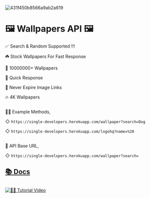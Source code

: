 ![431f450b8566a9ab2a619](https://user-images.githubusercontent.com/85282650/148236230-15100b74-dac4-4291-be42-01792b27620e.png)


# 🖼 Wallpapers API 🖼

✅ Search & Random Supported !!!

☘️ Stock Wallpapers For Fast Response 

🌺 10000000+ Wallpapers

🚀 Quick Response

🔰 Never Expire Image Links

🔥 4K Wallpapers

##

💁‍♂️ Example Methods,

◇ `https://single-developers.herokuapp.com/wallpaper?search=Dog`

◇ `https://single-developers.herokuapp.com/logohq?name=%20`


##

🔰 API Base URL,

◇ `https://single-developers.herokuapp.com/wallpaper?search=`

##

## [📚 Docs](https://telegra.ph/%E1%92%AAOGO-%E1%91%95%E1%96%87%E1%95%AE%E1%97%A9TO%E1%96%87-API-10-18)

##

[![🙋‍♂️ Tutorial Video](https://user-images.githubusercontent.com/85282650/147605214-e3676e85-9363-468c-b53a-a099bfe83846.png)](https://t.me/s/SingleDevelopers/618)
 
##




